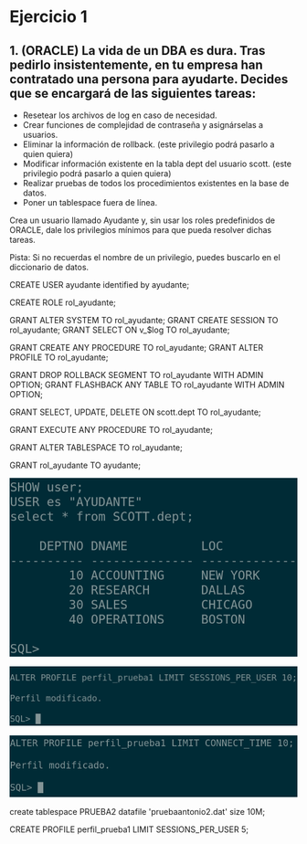 # Ejercicio 1

## 1. (ORACLE) La vida de un DBA es dura. Tras pedirlo insistentemente, en tu empresa han contratado una persona para ayudarte. Decides que se encargará de las siguientes tareas:

- Resetear los archivos de log en caso de necesidad.
- Crear funciones de complejidad de contraseña y asignárselas a  usuarios.
- Eliminar la información de rollback. (este privilegio podrá pasarlo a quien quiera)
- Modificar información existente en la tabla dept del usuario scott. (este privilegio podrá pasarlo a quien quiera)
- Realizar pruebas de todos los procedimientos existentes en la base de datos.
- Poner un tablespace fuera de línea.

Crea un usuario llamado Ayudante y, sin usar los roles predefinidos de ORACLE, dale  los privilegios mínimos para que pueda resolver dichas tareas.

Pista: Si no recuerdas el nombre de un privilegio, puedes buscarlo en el diccionario de datos.


CREATE USER ayudante identified by ayudante;

CREATE ROLE rol_ayudante;

GRANT ALTER SYSTEM TO rol_ayudante;
GRANT CREATE SESSION TO rol_ayudante;
GRANT SELECT ON v_$log TO rol_ayudante;


GRANT CREATE ANY PROCEDURE TO rol_ayudante;
GRANT ALTER PROFILE TO rol_ayudante;

GRANT DROP ROLLBACK SEGMENT TO rol_ayudante WITH ADMIN OPTION;
GRANT FLASHBACK ANY TABLE TO rol_ayudante WITH ADMIN OPTION;

GRANT SELECT, UPDATE, DELETE ON scott.dept TO rol_ayudante;

GRANT EXECUTE ANY PROCEDURE TO rol_ayudante;

GRANT ALTER TABLESPACE TO rol_ayudante;


GRANT rol_ayudante TO ayudante;


![prueba1](/img/capturas-antonio/prueba-funcionamiento-caso2-ejercicio-1.png)

![prueba1](/img/capturas-antonio/prueba-funcionamiento-caso2-ejercicio-1-1.png)

![prueba1](/img/capturas-antonio/prueba-funcionamiento-caso2-ejercicio-1-2.png)



create tablespace PRUEBA2 datafile 'pruebaantonio2.dat' size 10M;

CREATE PROFILE perfil_prueba1 LIMIT SESSIONS_PER_USER 5;


